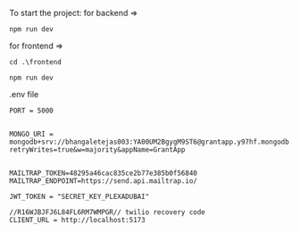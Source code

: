 To start the project:
for backend =>
```
npm run dev
```

for frontend =>
```
cd .\frontend
```
```
npm run dev
```
.env file
```
PORT = 5000


MONGO_URI = mongodb+srv://bhangaletejas003:YA00UM2BgygM9ST6@grantapp.y97hf.mongodb.net/?retryWrites=true&w=majority&appName=GrantApp


MAILTRAP_TOKEN=48295a46cac835ce2b77e385b0f56840
MAILTRAP_ENDPOINT=https://send.api.mailtrap.io/

JWT_TOKEN = "SECRET_KEY_PLEXADUBAI"

//R16WJBJFJ6L84FL6RM7WMPGR// twilio recovery code
CLIENT_URL = http://localhost:5173
```
